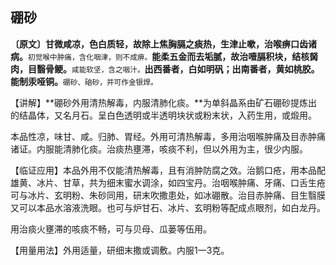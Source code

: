 ## 硼砂

**〔原文〕甘微咸凉，色白质轻，故除上焦胸膈之痰热，生津止嗽，治喉痹口齿诸病。**<small>初觉喉中肿痛，含化咽津，则不成痹。</small>**能柔五金而去垢腻，故治噎膈积块，结核胬肉，目翳骨鲠。**<small>咸能软坚，含之咽汁。</small>**出西番者，白如明矾；出南番者，黄如桃胶。能制汞哑铜。**<small>硼砂、硇砂，并可作金银焊。</small>

【讲解】**硼砂外用清热解毒，内服清肺化痰。**为单斜晶系由矿石硼砂提炼出的结晶体，又名月石。呈白色透明或半透明块状或粉末状，入药生用，或煅用。

本品性凉，味甘、咸。归肺、胃经。外用可清热解毒，多用治咽喉肿痛及目赤肿痛诸证。内服能清肺化痰。治痰热壅滞，咳痰不利，但以外用为主，很少内服。

【临证应用】本品外用不仅能清热解毒，且有消肿防腐之效。治鹅口疮，用本品配雄黄、冰片、甘草，共为细末蜜水调涂，如四宝丹。治咽喉肿痛、牙痛、口舌生疮可与冰片、玄明粉、朱砂同用，研末吹撒患处，如冰硼散。治目赤肿痛、目生翳膜又可以本品水溶液洗眼。也可与炉甘石、冰片、玄明粉等配成点眼剂，如白龙丹。

用治痰火壅滞的咳痰不畅，可与贝母、瓜蒌等伍用。

【用量用法】外用适量，研细末撒或调敷。内服1一3克。
